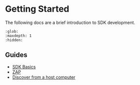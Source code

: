 # Getting Started

The following docs are a brief introduction to SDK development.

```{toctree}
:glob:
:maxdepth: 1
:hidden:

```

## Guides

-   [SDK Basics](./SDKBasics.md)
-   [ZAP](./zap.md)
-   [Discover from a host computer](./discovery_from_a_host_computer.md)
